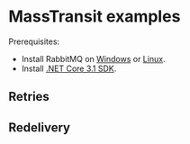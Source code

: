 # MassTransit examples

Prerequisites:

- Install RabbitMQ on [Windows](https://www.rabbitmq.com/install-windows.html) or [Linux](https://www.rabbitmq.com/install-debian.html).
- Install [.NET Core 3.1 SDK](https://dotnet.microsoft.com/download/dotnet-core/3.1).

## Retries

## Redelivery
